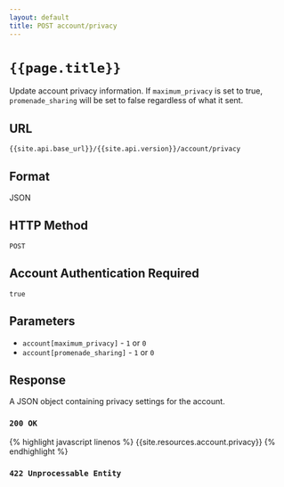 ```yaml
---
layout: default
title: POST account/privacy
---
```

# `{{page.title}}`

Update account privacy information. If `maximum_privacy` is set to true, `promenade_sharing` will be set to false regardless of what it sent.

## URL

`{{site.api.base_url}}/{{site.api.version}}/account/privacy`

## Format

JSON

## HTTP Method

`POST`

## Account Authentication Required

`true`

## Parameters

* `account[maximum_privacy]` - `1` or `0`
* `account[promenade_sharing]` - `1` or `0`

## Response

A JSON object containing privacy settings for the account.

### `200 OK`

{% highlight javascript linenos %}
{{site.resources.account.privacy}}
{% endhighlight %}

### `422 Unprocessable Entity`
